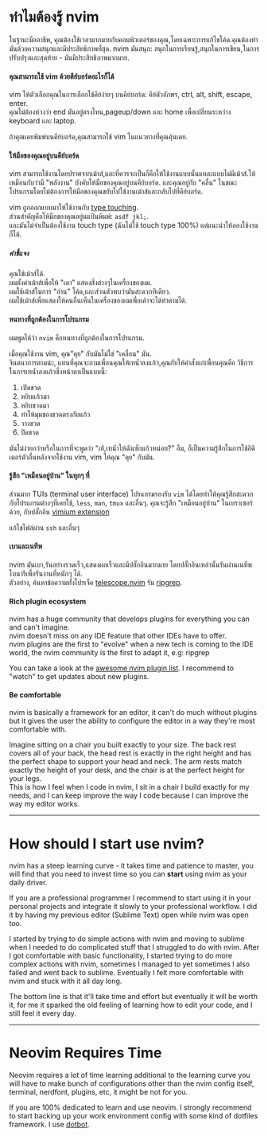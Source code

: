 # ทำไมต้องรู้ nvim

ในฐานะมืออาชีพ, คุณต้องใช้เวลามากมายกับคอมพิวเตอร์ของคุณ,โดยเฉพาะการแก้ไขโค้ด.คุณต้องทำมันด้วยความสนุกและมีประสิทธิภาพที่สุด.
nvim มันสนุก: สนุกในการเรียนรู้,สนุกในการเขียน,ในการปรับปรุงและสุดท้าย - มันมีประสิทธิภาพมากมาย.

#### คุณสามารถใช้ vim ด้วยตีย์บอร์ดอะไรก็ได้

vim ให้ตัวเลือกคุณในการเลือกใช้คีย์ง่ายๆ บนคีย์บอร์ด: คีย์ตัวอักษร, ctrl, alt, shift, escape, enter. \
คุณไม่ต้องห่วงว่า end มันอยู่ตรงไหน,pageup/down และ home เพื่อเปลี่ยนระหว่าง keyboard และ laptop.

ถ้าคุณเคยพิมพ์บนคีย์บอร์ด,คุณสามารถใช้ vim ในแนวทางที่คุณคุ้นเคย.

#### ให้มือของคุณอยู่บนคีย์บอร์ด

vim สามารถใช้งานโดยปราศจากเม้าส์,และที่ควรจะเป็นก็คือให้ใช้งานแบบนั้นแหละแบบไม่มีเม้าส์.ให้เหมือนกับว่ามี "พลังงาน" บังคับให้มือของคุณอยู่บนคีย์บอร์ด.
และคุณอยู่กับ "คลื่น" ในขณะโปรแกรมโดยไม่ต้องการให้มือของคุณขยับไปใช้งานเม้าส์และกลับไปที่คีย์บอร์ด.

vim ถูกออกแบบมาให้ใช้งานกับ [type touching](https://www.ratatype.com/static/i/learn/keyboard/en/keyboard.webp).\
ส่วนสำคัญคือให้มือของคุณอยู่นแป้นพิมพ์: `asdf jkl;`. \
และมันไม่จำเป็นต้องใช้งาน touch type (ฉันไม่ใช้ touch type 100%) แต่แนะนำให้ลองใช้งานก็ได้.

##### คำชี้แจง

คุณใช้เม้าส์ได้. \
ผมตั้งค่าเม้าส์เพื่อให้ "เดา" แสดงสิ่งต่างๆในเครื่องของผม. \
ผมใช้เม้าส์ในการ "อ่าน" โค้ด,และส่วนตัวพบว่ามันสะดวกทีเดียว. \
ผมใช้เม้าส์เพื่อแสดงให้คนอื่นเห็นในเครื่องของผมเพื่อเค้าจะได้ทำตามได้.

#### หนทางที่ถูกต้องในการโปรแกรม

ผมพูดได้ว่า `nvim` คือหนทางที่ถูกต้องในการโปรแกรม.

เมื่อคุณใช้งาน vim, คุณ"คุย" กับมันไม่ใช่ "เคลื่อน" มัน.\
จินตนาการตามน่ะ, แทนที่คุณจะถามเพื่อนคุณให้เทน้ำลงแก้ว,คุณกับให้คำสั่งแก่เพื่อนคุณคือ วิธีการในการเทน้ำลงแก้วซึ่งหน้าตาเป็นแบบนี้:

1. เปิดขวด
2. หยิบแก้วมา
3. หยิบขวดมา
4. ทำให้มุมของขวดตรงกับแก้ว
5. วางขวด
6. ปิดขวด

มันไม่ง่ายกว่าหรือในการที่จะพูดว่า "เฮ้,เทน้ำให้ฉันซักแก้วหน่อย?"
อืม, ก็เป็นความรู้สึกในการใช้อิดิเตอร์ตัวอื่นหลังจากใช้งาน vim, vim ให้คุณ "คุย" กับมัน.

#### รู้สึก "เหมือนอยู่บ้าน" ในทุกๆ ที่

ส่วนมาก TUIs (terminal user interface) โปรแกรมรองรับ `vim` ได้โดยทำให้คุณรู้สึกสะดวกกับโปรแกรมต่างๆที่เคยใช้, `less`, `man`, `tmux` และอื่นๆ.
คุณจะรู้สึก "เหมือนอยู่บ้าน" ในเบราเซอร์ด้วย, กับปลั๊กอิน [vimium extension](https://addons.mozilla.org/he/firefox/addon/vimium-ff/)

แก้ไขไฟล์ผ่าน `ssh` และอื่นๆ

#### เบาและเนทีพ

nvim มันเบา,รันอย่างรวดเร็ว,แสดงผลเร็วและมีปลั๊กอินมากมาย โดยปลั๊กอินเหล่านั้นรันผ่านเนทีพไบนารีเพื่อรันงานที่หนักๆ ได้.\
ตัวอย่าง, ค้นหาข้อความทั้งโปรเจ็ค [telescope.nvim](https://github.com/nvim-telescope/telescope.nvim) รัน [ripgrep](https://github.com/BurntSushi/ripgrep).

#### Rich plugin ecosystem

nvim has a huge community that develops plugins for everything you can and can't imagine. \
nvim doesn't miss on any IDE feature that other IDEs have to offer. \
nvim plugins are the first to "evolve" when a new tech is coming to the IDE world, the nvim community is the first to adapt it, e.g: ripgrep

You can take a look at the [awesome nvim plugin list](https://github.com/rockerBOO/awesome-neovim). I recommend to "watch" to get updates about new plugins.

#### Be comfortable

nvim is basically a framework for an editor, it can't do much without plugins but it gives the user the ability to configure the editor in a way they're most comfortable with.

Imagine sitting on a chair you built exactly to your size. The back rest covers all of your back, the head rest is exactly in the right height and has the perfect shape to support your head and neck. The arm rests match exactly the height of your desk, and the chair is at the perfect height for your legs. \
This is how I feel when I code in nvim, I sit in a chair I build exactly for my needs, and I can keep improve the way I code because I can improve the way my editor works.

---

# How should I start use nvim?

nvim has a steep learning curve - it takes time and patience to master, you will find that you need to invest time so you can **start** using nvim as your daily driver.

If you are a professional programmer I recommend to start using it in your personal projects and integrate it slowly to your professional workflow. I did it by having my previous editor (Sublime Text) open while nvim was open too.

I started by trying to do simple actions with nvim and moving to sublime when I needed to do complicated stuff that I struggled to do with nvim. After I got comfortable with basic functionality, I started trying to do more complex actions with nvim, sometimes I managed to yet sometimes I also failed and went back to sublime. Eventually I felt more comfortable with nvim and stuck with it all day long.

The bottom line is that it'll take time and effort but eventually it will be worth it, for me it sparked the old feeling of learning how to edit your code, and I still feel it every day.

---

# Neovim Requires Time

Neovim requires a lot of time learning additional to the learning curve you will have to make bunch of configurations other than the nvim config itself, terminal, nerdfont, plugins, etc, it might be not for you.

If you are 100% dedicated to learn and use neovim. I strongly recommend to start backing up your work environment config with some kind of dotfiles framework. I use [dotbot](https://github.com/anishathalye/dotbot).
